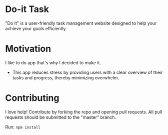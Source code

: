 # Do-it Task

"Do It" is a user-friendly task management website designed to help your achieve your goals efficiently.

# Motivation

I like to do app that's why I decided to make it.

- This app reduces stress by providing users with a clear overview of their tasks and progress, thereby minimizing overwhelm.

# Contributing

I love help! Contribute by forking the repo and opening pull requests.
All pull requests should be submitted to the "master" branch.

Run:
`npm install`
